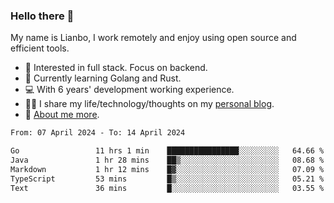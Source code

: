 ### Hello there 👋

My name is Lianbo, I work remotely and enjoy using open source and efficient tools.

- 🔭 Interested in full stack. Focus on backend.
- 🌱 Currently learning Golang and Rust.
- 💻 With 6 years' development working experience.
- ✍🏻 I share my life/technology/thoughts on my [personal blog](https://godruoyi.com).
- 👒 [About me more](https://godruoyi.com/posts/About-godruoyi).

<!--START_SECTION:waka-->

```txt
From: 07 April 2024 - To: 14 April 2024

Go                 11 hrs 1 min    ████████████████░░░░░░░░░   64.66 %
Java               1 hr 28 mins    ██▒░░░░░░░░░░░░░░░░░░░░░░   08.68 %
Markdown           1 hr 12 mins    █▓░░░░░░░░░░░░░░░░░░░░░░░   07.09 %
TypeScript         53 mins         █▒░░░░░░░░░░░░░░░░░░░░░░░   05.21 %
Text               36 mins         █░░░░░░░░░░░░░░░░░░░░░░░░   03.55 %
```

<!--END_SECTION:waka-->
